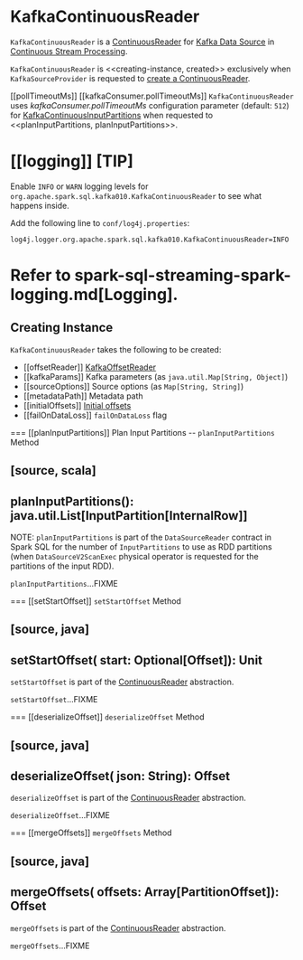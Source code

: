 # KafkaContinuousReader

`KafkaContinuousReader` is a [ContinuousReader](../../continuous-execution/ContinuousReader.md) for [Kafka Data Source](index.md) in [Continuous Stream Processing](../../continuous-execution/index.md).

`KafkaContinuousReader` is <<creating-instance, created>> exclusively when `KafkaSourceProvider` is requested to [create a ContinuousReader](KafkaSourceProvider.md#createContinuousReader).

[[pollTimeoutMs]]
[[kafkaConsumer.pollTimeoutMs]]
`KafkaContinuousReader` uses *kafkaConsumer.pollTimeoutMs* configuration parameter (default: `512`) for [KafkaContinuousInputPartitions](KafkaContinuousInputPartition.md) when requested to <<planInputPartitions, planInputPartitions>>.

[[logging]]
[TIP]
====
Enable `INFO` or `WARN` logging levels for `org.apache.spark.sql.kafka010.KafkaContinuousReader` to see what happens inside.

Add the following line to `conf/log4j.properties`:

```
log4j.logger.org.apache.spark.sql.kafka010.KafkaContinuousReader=INFO
```

Refer to spark-sql-streaming-spark-logging.md[Logging].
====

## Creating Instance

`KafkaContinuousReader` takes the following to be created:

* [[offsetReader]] [KafkaOffsetReader](KafkaOffsetReader.md)
* [[kafkaParams]] Kafka parameters (as `java.util.Map[String, Object]`)
* [[sourceOptions]] Source options (as `Map[String, String]`)
* [[metadataPath]] Metadata path
* [[initialOffsets]] [Initial offsets](KafkaOffsetRangeLimit.md)
* [[failOnDataLoss]] `failOnDataLoss` flag

=== [[planInputPartitions]] Plan Input Partitions -- `planInputPartitions` Method

[source, scala]
----
planInputPartitions(): java.util.List[InputPartition[InternalRow]]
----

NOTE: `planInputPartitions` is part of the `DataSourceReader` contract in Spark SQL for the number of `InputPartitions` to use as RDD partitions (when `DataSourceV2ScanExec` physical operator is requested for the partitions of the input RDD).

`planInputPartitions`...FIXME

=== [[setStartOffset]] `setStartOffset` Method

[source, java]
----
setStartOffset(
  start: Optional[Offset]): Unit
----

`setStartOffset` is part of the [ContinuousReader](../../continuous-execution/ContinuousReader.md#setStartOffset) abstraction.

`setStartOffset`...FIXME

=== [[deserializeOffset]] `deserializeOffset` Method

[source, java]
----
deserializeOffset(
  json: String): Offset
----

`deserializeOffset` is part of the [ContinuousReader](../../continuous-execution/ContinuousReader.md#deserializeOffset) abstraction.

`deserializeOffset`...FIXME

=== [[mergeOffsets]] `mergeOffsets` Method

[source, java]
----
mergeOffsets(
  offsets: Array[PartitionOffset]): Offset
----

`mergeOffsets` is part of the [ContinuousReader](../../continuous-execution/ContinuousReader.md#mergeOffsets) abstraction.

`mergeOffsets`...FIXME
